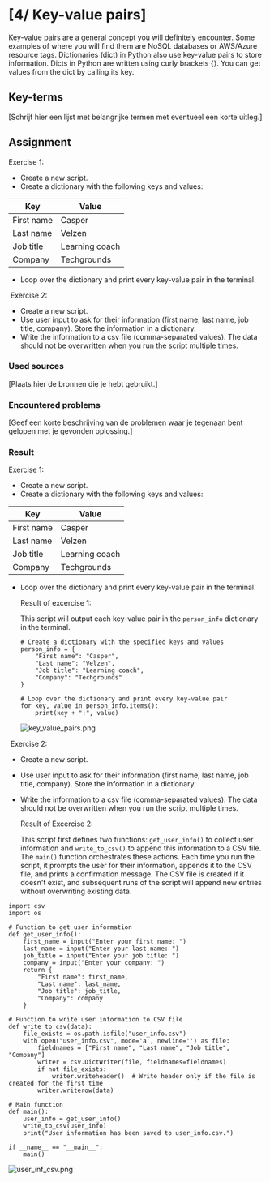 # [4/ Key-value pairs]

Key-value pairs are a general concept you will definitely encounter. Some examples of where you will find them are NoSQL databases or AWS/Azure resource tags. Dictionaries (dict) in Python also use key-value pairs to store information. Dicts in Python are written using curly brackets {}. You can get values from the dict by calling its key.

## Key-terms

[Schrijf hier een lijst met belangrijke termen met eventueel een korte uitleg.]

## Assignment

Exercise 1:

- Create a new script.
- Create a dictionary with the following keys and values:

| **Key**    | **Value**      |
| ---------- | -------------- |
| First name | Casper         |
| Last name  | Velzen         |
| Job title  | Learning coach |
| Company    | Techgrounds    |

- Loop over the dictionary and print every key-value pair in the terminal.

 Exercise 2:

- Create a new script.
- Use user input to ask for their information (first name, last name, job title, company). Store the information in a dictionary.
- Write the information to a csv file (comma-separated values). The data should not be overwritten when you run the script multiple times.

### Used sources

[Plaats hier de bronnen die je hebt gebruikt.]

### Encountered problems

[Geef een korte beschrijving van de problemen waar je tegenaan bent gelopen met je gevonden oplossing.]

### Result

Exercise 1:

- Create a new script.
- Create a dictionary with the following keys and values:

| **Key**    | **Value**      |
| ---------- | -------------- |
| First name | Casper         |
| Last name  | Velzen         |
| Job title  | Learning coach |
| Company    | Techgrounds    |

- Loop over the dictionary and print every key-value pair in the terminal.
  
  
  
  
  
  Result of excercise 1:
  
  This script will output each key-value pair in the `person_info` dictionary in the terminal.
  
  ```
  # Create a dictionary with the specified keys and values
  person_info = {
      "First name": "Casper",
      "Last name": "Velzen",
      "Job title": "Learning coach",
      "Company": "Techgrounds"
  }
  
  # Loop over the dictionary and print every key-value pair
  for key, value in person_info.items():
      print(key + ":", value)
  
  ```
  
  ![key_value_pairs.png](C:\Users\Administrator\OneDrive\Documenten\TechGrounds\Clone\cloud-assignments-JAZ4u\TECHGROUNDS_ASSIGNMENTS\WEEK_06\4_Key_value_pairs\key_value_pairs.png)
  
  

 Exercise 2:

- Create a new script.
- Use user input to ask for their information (first name, last name, job title, company). Store the information in a dictionary.
- Write the information to a csv file (comma-separated values). The data should not be overwritten when you run the script multiple times.
  
  
  
  
  
  Result of Excercise 2:
  
  This script first defines two functions: `get_user_info()` to collect user information and `write_to_csv()` to append this information to a CSV file. The `main()` function orchestrates these actions. Each time you run the script, it prompts the user for their information, appends it to the CSV file, and prints a confirmation message. The CSV file is created if it doesn't exist, and subsequent runs of the script will append new entries without overwriting existing data.

```
import csv
import os

# Function to get user information
def get_user_info():
    first_name = input("Enter your first name: ")
    last_name = input("Enter your last name: ")
    job_title = input("Enter your job title: ")
    company = input("Enter your company: ")
    return {
        "First name": first_name,
        "Last name": last_name,
        "Job title": job_title,
        "Company": company
    }

# Function to write user information to CSV file
def write_to_csv(data):
    file_exists = os.path.isfile("user_info.csv")
    with open("user_info.csv", mode='a', newline='') as file:
        fieldnames = ["First name", "Last name", "Job title", "Company"]
        writer = csv.DictWriter(file, fieldnames=fieldnames)
        if not file_exists:
            writer.writeheader()  # Write header only if the file is created for the first time
        writer.writerow(data)

# Main function
def main():
    user_info = get_user_info()
    write_to_csv(user_info)
    print("User information has been saved to user_info.csv.")

if __name__ == "__main__":
    main()

```

![user_inf_csv.png](C:\Users\Administrator\OneDrive\Documenten\TechGrounds\Clone\cloud-assignments-JAZ4u\TECHGROUNDS_ASSIGNMENTS\WEEK_06\4_Key_value_pairs\user_inf_csv.png)
